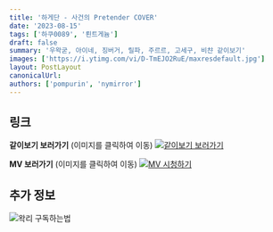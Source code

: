 ```yaml
---
title: '하게단 - 사건의 Pretender COVER'
date: '2023-08-15'
tags: ['하쿠0089', '뢴트게늄']
draft: false
summary: '우왁굳, 아이네, 징버거, 릴파, 주르르, 고세구, 비챤 같이보기'
images: ['https://i.ytimg.com/vi/D-TmEJO2RuE/maxresdefault.jpg']
layout: PostLayout
canonicalUrl:
authors: ['pompurin', 'nymirror']
---
```


## 링크

**같이보기 보러가기** (이미지를 클릭하여 이동)
[![같이보기 보러가기](https://cdn.discordapp.com/attachments/1136601898116464710/1137050327938506852/logo.png)](https://cafe.naver.com/steamindiegame/12448882)

**MV 보러가기** (이미지를 클릭하여 이동)
[![MV 시청하기](https://i.ytimg.com/vi/D-TmEJO2RuE/maxresdefault.jpg)](https://youtu.be/D-TmEJO2RuE)

## 추가 정보

![왁리 구독하는법](https://cdn.discordapp.com/attachments/1136601898116464710/1137049857136267374/--2cut.gif)
